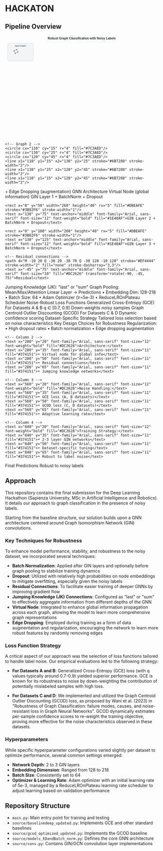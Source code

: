 # HACKATON

## Pipeline Overview

<svg viewBox="0 0 1200 800" xmlns="http://www.w3.org/2000/svg">
  <defs>
    <linearGradient id="grad1" x1="0%" y1="0%" x2="100%" y2="0%">
      <stop offset="0%" style="stop-color:#4F46E5;stop-opacity:1" />
      <stop offset="100%" style="stop-color:#7C3AED;stop-opacity:1" />
    </linearGradient>
    <linearGradient id="grad2" x1="0%" y1="0%" x2="100%" y2="0%">
      <stop offset="0%" style="stop-color:#059669;stop-opacity:1" />
      <stop offset="100%" style="stop-color:#0891B2;stop-opacity:1" />
    </linearGradient>
    <linearGradient id="grad3" x1="0%" y1="0%" x2="100%" y2="0%">
      <stop offset="0%" style="stop-color:#DC2626;stop-opacity:1" />
      <stop offset="100%" style="stop-color:#EA580C;stop-opacity:1" />
    </linearGradient>
    <marker id="arrowhead" markerWidth="10" markerHeight="7" refX="9" refY="3.5" orient="auto">
      <polygon points="0 0, 10 3.5, 0 7" fill="#374151"/>
    </marker>
  </defs>
  
  <!-- Title -->
  <text x="600" y="30" text-anchor="middle" font-family="Arial, sans-serif" font-size="24" font-weight="bold" fill="#1F2937">
    Robust Graph Classification with Noisy Labels
  </text>
  
  <!-- Input Graphs Section -->
  <rect x="20" y="60" width="200" height="140" rx="10" fill="#F3F4F6" stroke="#D1D5DB" stroke-width="2"/>
  <text x="120" y="85" text-anchor="middle" font-family="Arial, sans-serif" font-size="14" font-weight="bold" fill="#374151">Input Graphs</text>
  
  <!-- Graph visualization -->
  <g transform="translate(40, 100)">
    <!-- Graph 1 -->
    <circle cx="30" cy="20" r="4" fill="#4F46E5"/>
    <circle cx="50" cy="10" r="4" fill="#4F46E5"/>
    <circle cx="60" cy="30" r="4" fill="#4F46E5"/>
    <circle cx="40" cy="40" r="4" fill="#4F46E5"/>
    <line x1="30" y1="20" x2="50" y2="10" stroke="#6B7280" stroke-width="2"/>
    <line x1="50" y1="10" x2="60" y2="30" stroke="#6B7280" stroke-width="2"/>
    <line x1="30" y1="20" x2="40" y2="40" stroke="#6B7280" stroke-width="2"/>
    <line x1="40" y1="40" x2="60" y2="30" stroke="#6B7280" stroke-width="2"/>
    
    <!-- Graph 2 -->
    <circle cx="110" cy="15" r="4" fill="#7C3AED"/>
    <circle cx="130" cy="25" r="4" fill="#7C3AED"/>
    <circle cx="120" cy="45" r="4" fill="#7C3AED"/>
    <line x1="110" y1="15" x2="130" y2="25" stroke="#6B7280" stroke-width="2"/>
    <line x1="130" y1="25" x2="120" y2="45" stroke="#6B7280" stroke-width="2"/>
    <line x1="110" y1="15" x2="120" y2="45" stroke="#6B7280" stroke-width="2"/>
  </g>
  
  <text x="120" y="175" text-anchor="middle" font-family="Arial, sans-serif" font-size="11" fill="#6B7280">
    + Edge Dropping (augmentation)
  </text>
  
  <!-- Arrow 1 -->
  <path d="M 240 130 L 280 130" stroke="#374151" stroke-width="3" fill="none" marker-end="url(#arrowhead)"/>
  
  <!-- GNN Architecture Section -->
  <rect x="300" y="60" width="300" height="480" rx="10" fill="url(#grad1)" fill-opacity="0.1" stroke="#4F46E5" stroke-width="2"/>
  <text x="450" y="85" text-anchor="middle" font-family="Arial, sans-serif" font-size="16" font-weight="bold" fill="#1F2937">GNN Architecture</text>
  
  <!-- Virtual Node -->
  <rect x="320" y="100" width="260" height="30" rx="5" fill="#EDE9FE" stroke="#7C3AED" stroke-width="1"/>
  <text x="450" y="120" text-anchor="middle" font-family="Arial, sans-serif" font-size="12" fill="#5B21B6">Virtual Node (global information)</text>
  
  <!-- GIN Layers -->
  <g transform="translate(320, 140)">
    <rect x="0" y="0" width="260" height="40" rx="5" fill="#DBEAFE" stroke="#3B82F6" stroke-width="1"/>
    <text x="130" y="25" text-anchor="middle" font-family="Arial, sans-serif" font-size="12" font-weight="bold" fill="#1E40AF">GIN Layer 1 + BatchNorm + Dropout</text>
    
    <rect x="0" y="50" width="260" height="40" rx="5" fill="#DBEAFE" stroke="#3B82F6" stroke-width="1"/>
    <text x="130" y="75" text-anchor="middle" font-family="Arial, sans-serif" font-size="12" font-weight="bold" fill="#1E40AF">GIN Layer 2 + BatchNorm + Dropout</text>
    
    <rect x="0" y="100" width="260" height="40" rx="5" fill="#DBEAFE" stroke="#3B82F6" stroke-width="1"/>
    <text x="130" y="125" text-anchor="middle" font-family="Arial, sans-serif" font-size="12" font-weight="bold" fill="#1E40AF">GIN Layer 3 + BatchNorm + Dropout</text>
    
    <!-- Residual connections -->
    <path d="M -10 20 Q -30 20 -30 70 Q -30 120 -10 120" stroke="#EF4444" stroke-width="2" fill="none" stroke-dasharray="3,3"/>
    <text x="-45" y="75" text-anchor="middle" font-family="Arial, sans-serif" font-size="10" fill="#DC2626" transform="rotate(-90, -45, 75)">Residual</text>
  </g>
  
  <!-- Jumping Knowledge -->
  <rect x="320" y="290" width="260" height="30" rx="5" fill="#FEF3C7" stroke="#F59E0B" stroke-width="1"/>
  <text x="450" y="310" text-anchor="middle" font-family="Arial, sans-serif" font-size="12" fill="#92400E">Jumping Knowledge (JK): "last" or "sum"</text>
  
  <!-- Graph Pooling -->
  <rect x="320" y="330" width="260" height="40" rx="5" fill="#D1FAE5" stroke="#059669" stroke-width="1"/>
  <text x="450" y="355" text-anchor="middle" font-family="Arial, sans-serif" font-size="12" font-weight="bold" fill="#047857">Graph Pooling: Mean/Max/Attention</text>
  
  <!-- Final Linear Layer -->
  <rect x="320" y="380" width="260" height="40" rx="5" fill="#F3E8FF" stroke="#8B5CF6" stroke-width="1"/>
  <text x="450" y="405" text-anchor="middle" font-family="Arial, sans-serif" font-size="12" font-weight="bold" fill="#6D28D9">Linear Layer → Predictions</text>
  
  <!-- Architecture details -->
  <text x="450" y="450" text-anchor="middle" font-family="Arial, sans-serif" font-size="11" fill="#4B5563">
    • Embedding Dim: 128-218
  </text>
  <text x="450" y="465" text-anchor="middle" font-family="Arial, sans-serif" font-size="11" fill="#4B5563">
    • Batch Size: 64
  </text>
  <text x="450" y="480" text-anchor="middle" font-family="Arial, sans-serif" font-size="11" fill="#4B5563">
    • Adam Optimizer (lr=5e-3)
  </text>
  <text x="450" y="495" text-anchor="middle" font-family="Arial, sans-serif" font-size="11" fill="#4B5563">
    • ReduceLROnPlateau Scheduler
  </text>
  
  <!-- Arrow 2 -->
  <path d="M 620 270 L 660 270" stroke="#374151" stroke-width="3" fill="none" marker-end="url(#arrowhead)"/>
  
  <!-- Loss Functions Section -->
  <rect x="680" y="60" width="280" height="320" rx="10" fill="url(#grad2)" fill-opacity="0.1" stroke="#059669" stroke-width="2"/>
  <text x="820" y="85" text-anchor="middle" font-family="Arial, sans-serif" font-size="16" font-weight="bold" fill="#1F2937">Noise-Robust Loss Functions</text>
  
  <!-- GCE Loss -->
  <rect x="700" y="110" width="240" height="80" rx="5" fill="#ECFDF5" stroke="#10B981" stroke-width="2"/>
  <text x="820" y="130" text-anchor="middle" font-family="Arial, sans-serif" font-size="14" font-weight="bold" fill="#065F46">Generalized Cross-Entropy (GCE)</text>
  <text x="820" y="150" text-anchor="middle" font-family="Arial, sans-serif" font-size="12" fill="#047857">For Datasets A &amp; B</text>
  <text x="820" y="165" text-anchor="middle" font-family="Arial, sans-serif" font-size="11" fill="#065F46">q ∈ [0.7, 0.9]</text>
  <text x="820" y="180" text-anchor="middle" font-family="Arial, sans-serif" font-size="10" fill="#6B7280">Down-weights noisy samples</text>
  
  <!-- GCOD Loss -->
  <rect x="700" y="210" width="240" height="80" rx="5" fill="#FEF2F2" stroke="#EF4444" stroke-width="2"/>
  <text x="820" y="230" text-anchor="middle" font-family="Arial, sans-serif" font-size="14" font-weight="bold" fill="#991B1B">Graph Centroid Outlier</text>
  <text x="820" y="245" text-anchor="middle" font-family="Arial, sans-serif" font-size="14" font-weight="bold" fill="#991B1B">Discounting (GCOD)</text>
  <text x="820" y="265" text-anchor="middle" font-family="Arial, sans-serif" font-size="12" fill="#DC2626">For Datasets C &amp; D</text>
  <text x="820" y="280" text-anchor="middle" font-family="Arial, sans-serif" font-size="10" fill="#6B7280">Dynamic confidence scoring</text>
  
  <!-- Dataset Strategy -->
  <rect x="700" y="310" width="240" height="50" rx="5" fill="#F9FAFB" stroke="#9CA3AF" stroke-width="1"/>
  <text x="820" y="330" text-anchor="middle" font-family="Arial, sans-serif" font-size="12" font-weight="bold" fill="#374151">Dataset-Specific Strategy</text>
  <text x="820" y="345" text-anchor="middle" font-family="Arial, sans-serif" font-size="11" fill="#6B7280">Tailored loss selection</text>
  <text x="820" y="355" text-anchor="middle" font-family="Arial, sans-serif" font-size="11" fill="#6B7280">based on noise characteristics</text>
  
  <!-- Key Innovations Box -->
  <rect x="20" y="600" width="1160" height="180" rx="10" fill="url(#grad3)" fill-opacity="0.1" stroke="#DC2626" stroke-width="2"/>
  <text x="600" y="625" text-anchor="middle" font-family="Arial, sans-serif" font-size="16" font-weight="bold" fill="#1F2937">Key Design Choices for Robustness</text>
  
  <g transform="translate(40, 640)">
    <!-- Column 1 -->
    <text x="0" y="20" font-family="Arial, sans-serif" font-size="12" font-weight="bold" fill="#DC2626">Regularization:</text>
    <text x="0" y="35" font-family="Arial, sans-serif" font-size="11" fill="#374151">• High dropout rates</text>
    <text x="0" y="50" font-family="Arial, sans-serif" font-size="11" fill="#374151">• Batch normalization</text>
    <text x="0" y="65" font-family="Arial, sans-serif" font-size="11" fill="#374151">• Edge dropping augmentation</text>
    
    <!-- Column 2 -->
    <text x="280" y="20" font-family="Arial, sans-serif" font-size="12" font-weight="bold" fill="#DC2626">Architecture:</text>
    <text x="280" y="35" font-family="Arial, sans-serif" font-size="11" fill="#374151">• Virtual node for global info</text>
    <text x="280" y="50" font-family="Arial, sans-serif" font-size="11" fill="#374151">• Residual connections</text>
    <text x="280" y="65" font-family="Arial, sans-serif" font-size="11" fill="#374151">• Jumping knowledge networks</text>
    
    <!-- Column 3 -->
    <text x="560" y="20" font-family="Arial, sans-serif" font-size="12" font-weight="bold" fill="#DC2626">Noise Handling:</text>
    <text x="560" y="35" font-family="Arial, sans-serif" font-size="11" fill="#374151">• GCE loss (A, B datasets)</text>
    <text x="560" y="50" font-family="Arial, sans-serif" font-size="11" fill="#374151">• GCOD loss (C, D datasets)</text>
    <text x="560" y="65" font-family="Arial, sans-serif" font-size="11" fill="#374151">• Adaptive learning rate</text>
    
    <!-- Column 4 -->
    <text x="840" y="20" font-family="Arial, sans-serif" font-size="12" font-weight="bold" fill="#DC2626">Training Strategy:</text>
    <text x="840" y="35" font-family="Arial, sans-serif" font-size="11" fill="#374151">• 2-3 layer GIN networks</text>
    <text x="840" y="50" font-family="Arial, sans-serif" font-size="11" fill="#374151">• Dataset-specific tuning</text>
    <text x="840" y="65" font-family="Arial, sans-serif" font-size="11" fill="#374151">• Robust to label noise</text>
  </g>
  
  <!-- Result -->
  <rect x="1000" y="200" width="160" height="80" rx="10" fill="#F0FDF4" stroke="#16A34A" stroke-width="2"/>
  <text x="1080" y="225" text-anchor="middle" font-family="Arial, sans-serif" font-size="14" font-weight="bold" fill="#15803D">Final</text>
  <text x="1080" y="245" text-anchor="middle" font-family="Arial, sans-serif" font-size="14" font-weight="bold" fill="#15803D">Predictions</text>
  <text x="1080" y="265" text-anchor="middle" font-family="Arial, sans-serif" font-size="11" fill="#16A34A">Robust to</text>
  <text x="1080" y="275" text-anchor="middle" font-family="Arial, sans-serif" font-size="11" fill="#16A34A">noisy labels</text>
  
  <!-- Arrow 3 -->
  <path d="M 980 270 L 1020 240" stroke="#374151" stroke-width="3" fill="none" marker-end="url(#arrowhead)"/>
</svg>

## Approach

This repository contains the final submission for the Deep Learning Hackathon (Sapienza University, MSc in Artificial Intelligence and Robotics). It details our approach to graph classification in the presence of noisy labels.

Starting from the baseline structure, our solution builds upon a GNN architecture centered around Graph Isomorphism Network (GIN) convolutions. 

### Key Techniques for Robustness

To enhance model performance, stability, and robustness to the noisy dataset, we incorporated several techniques:

- **Batch Normalization**: Applied after GIN layers and optionally before graph pooling to stabilize training dynamics
- **Dropout**: Utilized with relatively high probabilities on node embeddings to mitigate overfitting, especially given the noisy labels
- **Residual Connections**: To facilitate easier training of deeper GNNs by improving gradient flow
- **Jumping Knowledge (JK) Connections**: Configured as "last" or "sum" to effectively aggregate information from different depths of the GNN
- **Virtual Node**: Integrated to enhance global information propagation across each graph, allowing the model to learn more comprehensive graph representations
- **Edge Dropping**: Employed during training as a form of data augmentation and regularization, encouraging the network to learn more robust features by randomly removing edges

### Loss Function Strategy

A critical aspect of our approach was the selection of loss functions tailored to handle label noise. Our empirical evaluations led to the following strategy:

- **For Datasets A and B**: Generalized Cross-Entropy (GCE) loss (with q values typically around 0.7-0.9) yielded superior performance. GCE is known for its robustness to noise by down-weighting the contribution of potentially mislabeled samples with high loss.

- **For Datasets C and D**: We implemented and utilized the Graph Centroid Outlier Discounting (GCOD) loss, as proposed by Wani et al. (2023) in "Robustness of Graph Classification: failure modes, causes, and noise-resistant loss in Graph Neural Networks". GCOD dynamically estimates per-sample confidence scores to re-weight the training objective, proving more effective for the noise characteristics observed in these datasets.

### Hyperparameters

While specific hyperparameter configurations varied slightly per dataset to optimize performance, several common settings emerged:

- **Network Depth**: 2 to 3 GIN layers
- **Embedding Dimension**: Ranged from 128 to 218
- **Batch Size**: Consistently set to 64
- **Optimizer & Learning Rate**: Adam optimizer with an initial learning rate of 5e-3, managed by a ReduceLROnPlateau learning rate scheduler to adjust learning based on validation performance

## Repository Structure

- `main.py`: Main entry point for training and testing
- `source/baselinedeep_updated.py`: Implements GCE and other standard baselines
- `source/gcod_optimized_updated.py`: Implements the GCOD baseline
- `source/models_EDandBatch_norm.py`: Defines the core GNN architecture
- `source/conv.py`: Contains GIN/GCN convolution layer implementations